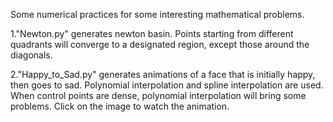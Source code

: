 Some numerical practices for some interesting mathematical problems.

1."Newton.py" generates newton basin. Points starting from different quadrants will converge to a designated region, except those around the diagonals.

2."Happy_to_Sad.py" generates animations of a face that is initially happy, then goes to sad. Polynomial interpolation and spline interpolation are used. When control points are dense, polynomial interpolation will bring some problems. Click on the image to watch the animation.  
